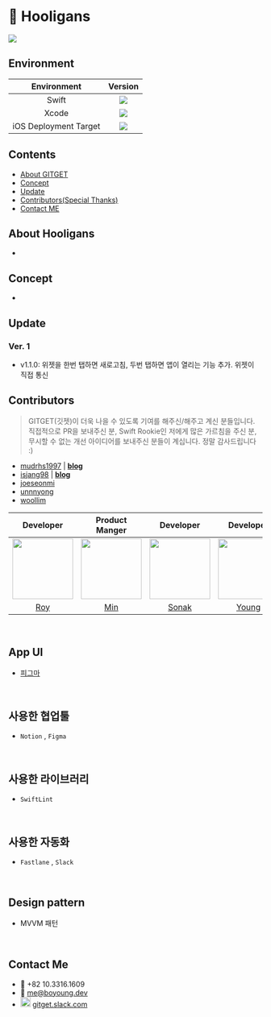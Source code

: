 # 🥊 Hooligans

[<img src = "https://devimages-cdn.apple.com/app-store/marketing/guidelines/images/badge-download-on-the-app-store.svg">](https://itunes.apple.com/us/app/gitget/id1317170245?mt=8)

## Environment

|Environment|Version|
|:-:|:-:|
|Swift|<img src="https://img.shields.io/badge/swift-5.7-orange">|
|Xcode|<img src="https://img.shields.io/badge/Xcode-14.0-blue">||
|iOS Deployment Target|<img src="https://img.shields.io/badge/IOS-16.0-blue">|


## Contents
* [About GITGET](https://github.com/fimuxd/GITGET#about-gitget)
* [Concept](https://github.com/fimuxd/GITGET#concept)
* [Update](https://github.com/fimuxd/GITGET#update)
* [Contributors(Special Thanks)](https://github.com/fimuxd/GITGET#contributors-special-thanks)
* [Contact ME](https://github.com/fimuxd/GITGET#contact-me)

## About Hooligans
- 


## Concept

- 

## Update

### Ver. 1

- v1.1.0: 위젯을 한번 탭하면 새로고침, 두번 탭하면 앱이 열리는 기능 추가. 위젯이 직접 통신



## Contributors 
> GITGET(깃젯)이 더욱 나을 수 있도록 기여를 해주신/해주고 계신 분들입니다. 직접적으로 PR을 보내주신 분, Swift Rookie인 저에게 많은 가르침을 주신 분, 무시할 수 없는 개선 아이디어를 보내주신 분들이 계십니다. 정말 감사드립니다 :)

- [mudrhs1997](https://github.com/blackturtle2) | [**blog**](http://blackturtle2.net)
- [isjang98](https://github.com/isjang98) | [**blog**](https://medium.com/@zida.papa)
- [joeseonmi](https://github.com/joeseonmi)
- [unnnyong](https://github.com/unnnyong)
- [woollim](https://github.com/woollim)

|Developer|Product Manger|Developer|Developer|Developer|Designer|
|:-:|:-:|:-:|:-:|:-:|:-:|
|<img src="https://user-images.githubusercontent.com/75601594/234147001-86411f85-4f56-4b8d-baad-eba7218278a2.PNG" width="120">|<img src="https://user-images.githubusercontent.com/75601594/234175100-b6058283-c72e-428e-a4a3-3d57bd8f6f7a.png" width="120">|<img src="https://user-images.githubusercontent.com/75601594/234175182-0986c72b-d45e-4e6b-b596-460ecf85cbe1.png" width="120">|<img src="https://user-images.githubusercontent.com/75601594/234174853-3eca2f08-c759-4158-8ee1-5b3c210cdd06.jpeg" width="120" height="120">|<img src="https://i.imgur.com/X8yRfcy.png" width="120">|<img src="https://user-images.githubusercontent.com/75601594/234147178-39330bb0-343d-4d1a-bc34-956c2491eb6a.png" width="120">|
|[Roy](https://github.com/Roy-wonji)|[Min](https://github.com/italsehf)|[Sonak](https://github.com/choo121600)|[Young](https://github.com/Dtzer0)|[Linem](https://github.com/Duckduck1596)|[Ruby](https://github.com/minislively)|

<br>


## App UI
- [피그마](https://www.figma.com/file/2vhHPVAEBXwgygOfJ5mYqv/AFFINITY-UI-DESIGN?node-id=465%3A5315&t=jLss8pZEyv8kTPw5-1)


<br>


## 사용한 협업툴 
- `Notion` , `Figma`

<br>

## 사용한 라이브러리

- `SwiftLint`

<br>


## 사용한 자동화 
- `Fastlane` , `Slack`
<br>


## Design pattern
- MVVM 패턴 

<br>



## Contact Me
- 📱 +82 10.3316.1609
- 📧 me@boyoung.dev
- <img src = "https://assets.brandfolder.com/osogig-6gybeo-1fxfn9/original/Slack%20App%20Icon.png" width = 20> [gitget.slack.com](https://gitget.slack.com/messages)

